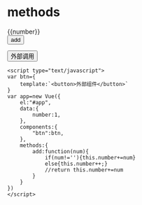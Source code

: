 <!DOCTYPE html>
<html lang="en">
<head>
    <meta charset="UTF-8">
    <script type="text/javascript" src="Vue.js"></script>
    <title>METHODS</title>
</head>
<body>
    <h1>methods</h1>
    <div id="app">
        {{number}}
        <br>
        <button @click="add(2)">add</button>
        <P><btn @click.native="add(3)"></btn></P>
    </div>
    <button onclick="app.add(4)">外部调用</button>

    <script type="text/javascript">
    var btn={
        template:`<button>外部组件</button>`
    }
    var app=new Vue({
        el:"#app",
        data:{
            number:1,
        },
        components:{
            "btn":btn,
        },
        methods:{
            add:function(num){
                if(num!=''){this.number+=num}
                else{this.number++;}
                //return this.number+=num
            }
        }
    })
    </script>
</body>
</html>
